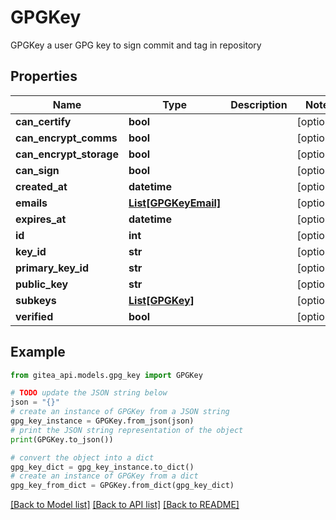 # GPGKey

GPGKey a user GPG key to sign commit and tag in repository

## Properties

Name | Type | Description | Notes
------------ | ------------- | ------------- | -------------
**can_certify** | **bool** |  | [optional] 
**can_encrypt_comms** | **bool** |  | [optional] 
**can_encrypt_storage** | **bool** |  | [optional] 
**can_sign** | **bool** |  | [optional] 
**created_at** | **datetime** |  | [optional] 
**emails** | [**List[GPGKeyEmail]**](GPGKeyEmail.md) |  | [optional] 
**expires_at** | **datetime** |  | [optional] 
**id** | **int** |  | [optional] 
**key_id** | **str** |  | [optional] 
**primary_key_id** | **str** |  | [optional] 
**public_key** | **str** |  | [optional] 
**subkeys** | [**List[GPGKey]**](GPGKey.md) |  | [optional] 
**verified** | **bool** |  | [optional] 

## Example

```python
from gitea_api.models.gpg_key import GPGKey

# TODO update the JSON string below
json = "{}"
# create an instance of GPGKey from a JSON string
gpg_key_instance = GPGKey.from_json(json)
# print the JSON string representation of the object
print(GPGKey.to_json())

# convert the object into a dict
gpg_key_dict = gpg_key_instance.to_dict()
# create an instance of GPGKey from a dict
gpg_key_from_dict = GPGKey.from_dict(gpg_key_dict)
```
[[Back to Model list]](../README.md#documentation-for-models) [[Back to API list]](../README.md#documentation-for-api-endpoints) [[Back to README]](../README.md)


